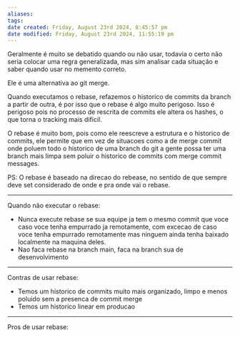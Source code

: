```yaml
---
aliases: 
tags: 
date created: Friday, August 23rd 2024, 8:45:57 pm
date modified: Friday, August 23rd 2024, 11:55:19 pm
---
```

Geralmente é muito se debatido quando ou não usar, todavia o certo não seria colocar uma regra generalizada, mas sim analisar cada situação e saber quando usar no memento correto.

Ele é uma alternativa ao git merge.

Quando executamos o rebase, refazemos o historico de commits da branch a partir de outra, é por isso que o rebase é algo muito perigoso. Isso é perigoso pois no processo de rescrita de commits ele altera os hashes, o que torna o tracking mais dificil.

O rebase é muito bom, pois como ele reescreve a estrutura e o historico de commits, ele permite que em vez de situacoes como a de merge commit onde poluem todo o historico de uma branch do git a gente possa ter uma branch mais limpa sem poluir o historico de commits com merge commit messages.

PS: O rebase é baseado na direcao do rebease, no sentido de que sempre deve set considerado de onde e pra onde vai o rebase.

---

Quando não executar o rebase:
- Nunca execute rebase se sua equipe ja tem o mesmo commit que voce caso voce tenha empurrado ja remotamente, com excecao de caso voce tenha empurrado remotamente mas ninguem ainda tenha baixado localmente na maquina deles.
- Nao faca rebase na branch main, faca na branch sua de desenvolvimento

---

Contras de usar rebase:

- Temos um historico de commits muito mais organizado, limpo e menos poluido sem a presenca de commit merge
- Temos um historico linear em producao

---

Pros de usar rebase: